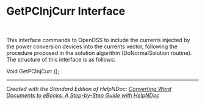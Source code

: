 # GetPCInjCurr Interface

&nbsp;

This interface commands to OpenDSS to include the currents injected by the power conversion devices into the currents vector, following the procedure proposed in the solution algorithm (DoNormalSolution routine). The structure of this interface is as follows:

Void GetPCInjCurr ();


***
_Created with the Standard Edition of HelpNDoc: [Converting Word Documents to eBooks: A Step-by-Step Guide with HelpNDoc](<https://www.helpndoc.com/step-by-step-guides/how-to-convert-a-word-docx-file-to-an-epub-or-kindle-ebook/>)_
